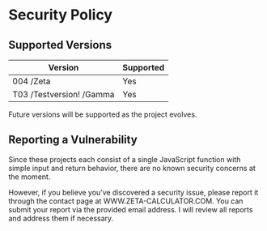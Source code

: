 # Security Policy

## Supported Versions

| Version                      | Supported    |
| ---------------------------- | ------------ |
| 004 /Zeta                    | Yes          |
| T03 /Testversion! /Gamma     | Yes          |
Future versions will be supported as the project evolves.

## Reporting a Vulnerability

Since these projects each consist of a single JavaScript function with simple input and return behavior, there are no known security concerns at the moment.

However, if you believe you’ve discovered a security issue, please report it through the contact page at WWW.ZETA-CALCULATOR.COM.
You can submit your report via the provided email address.
I will review all reports and address them if necessary.
